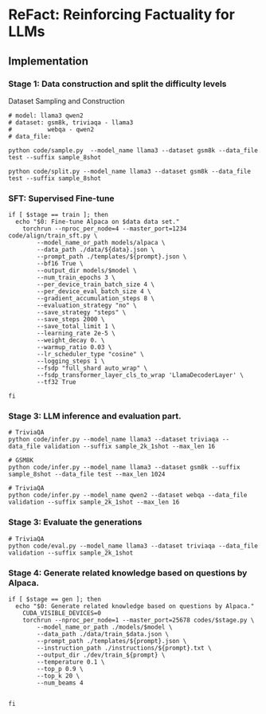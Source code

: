 # ReFact: Reinforcing Factuality for LLMs




## Implementation

### Stage 1: Data construction and split the difficulty levels

Dataset Sampling and Construction

```shell
# model: llama3 qwen2
# dataset: gsm8k, triviaqa - llama3
#          webqa - qwen2
# data_file: 

python code/sample.py  --model_name llama3 --dataset gsm8k --data_file test --suffix sample_8shot

python code/split.py --model_name llama3 --dataset gsm8k --data_file test --suffix sample_8shot
```

### SFT: Supervised Fine-tune

```shell
if [ $stage == train ]; then
  echo "$0: Fine-tune Alpaca on $data data set."
    torchrun --nproc_per_node=4 --master_port=1234 code/align/train_sft.py \
        --model_name_or_path models/alpaca \
        --data_path ./data/${data}.json \
        --prompt_path ./templates/${prompt}.json \
        --bf16 True \
        --output_dir models/$model \
        --num_train_epochs 3 \
        --per_device_train_batch_size 4 \
        --per_device_eval_batch_size 4 \
        --gradient_accumulation_steps 8 \
        --evaluation_strategy "no" \
        --save_strategy "steps" \
        --save_steps 2000 \
        --save_total_limit 1 \
        --learning_rate 2e-5 \
        --weight_decay 0. \
        --warmup_ratio 0.03 \
        --lr_scheduler_type "cosine" \
        --logging_steps 1 \
        --fsdp "full_shard auto_wrap" \
        --fsdp_transformer_layer_cls_to_wrap 'LlamaDecoderLayer' \
        --tf32 True

fi
```


### Stage 3: LLM inference and evaluation part.

```shell
# TriviaQA
python code/infer.py --model_name llama3 --dataset triviaqa --data_file validation --suffix sample_2k_1shot --max_len 16

# GSM8K
python code/infer.py --model_name llama3 --dataset gsm8k --suffix sample_8shot --data_file test --max_len 1024

# TriviaQA
python code/infer.py --model_name qwen2 --dataset webqa --data_file validation --suffix sample_2k_1shot --max_len 16
```



### Stage 3: Evaluate the generations

```shell
# TriviaQA
python code/eval.py --model_name llama3 --dataset triviaqa --data_file validation --suffix sample_2k_1shot

```



### Stage 4: Generate related knowledge based on questions by Alpaca.

```shell
if [ $stage == gen ]; then
  echo "$0: Generate related knowledge based on questions by Alpaca."
    CUDA_VISIBLE_DEVICES=0
    torchrun --nproc_per_node=1 --master_port=25678 codes/$stage.py \
        --model_name_or_path ./models/$model \
        --data_path ./data/train_$data.json \
        --prompt_path ./templates/${prompt}.json \
        --instruction_path ./instructions/${prompt}.txt \
        --output_dir ./dev/train_${prompt} \
        --temperature 0.1 \
        --top_p 0.9 \
        --top_k 20 \
        --num_beams 4


fi
```

